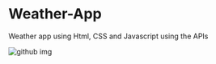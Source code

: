 # Weather-App
Weather app using Html, CSS and Javascript using the APIs

![github img](https://user-images.githubusercontent.com/75829770/145710129-42b4e0d3-fd9d-4518-a09b-fb7853e0c360.jpg)
